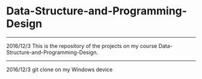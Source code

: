 # Data-Structure-and-Programming-Design

---

2016/12/3
This is the repository of the projects on my course Data-Structure-and-Programming-Design.

---

2016/12/3
git clone on my Windows device
